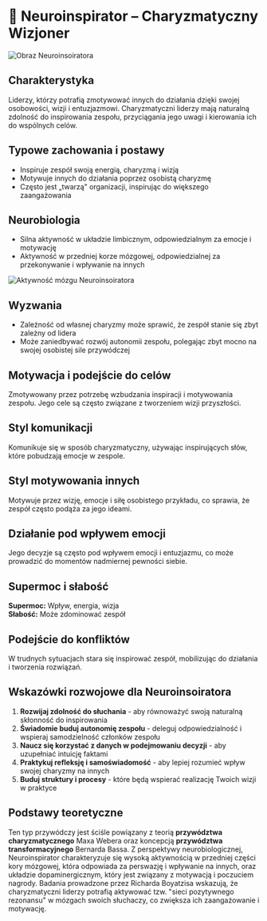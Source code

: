 # 🌟 Neuroinspirator – Charyzmatyczny Wizjoner

![Obraz Neuroinsoiratora](../../static/images/neuroleader_types/neuroinspirator.png)

## Charakterystyka
Liderzy, którzy potrafią zmotywować innych do działania dzięki swojej osobowości, wizji i entuzjazmowi. Charyzmatyczni liderzy mają naturalną zdolność do inspirowania zespołu, przyciągania jego uwagi i kierowania ich do wspólnych celów.

## Typowe zachowania i postawy
- Inspiruje zespół swoją energią, charyzmą i wizją
- Motywuje innych do działania poprzez osobistą charyzmę
- Często jest „twarzą" organizacji, inspirując do większego zaangażowania

## Neurobiologia
- Silna aktywność w układzie limbicznym, odpowiedzialnym za emocje i motywację
- Aktywność w przedniej korze mózgowej, odpowiedzialnej za przekonywanie i wpływanie na innych

![Aktywność mózgu Neuroinsoiratora](../../static/images/neuroleader_types/neuroinspirator_brain.png)

## Wyzwania
- Zależność od własnej charyzmy może sprawić, że zespół stanie się zbyt zależny od lidera
- Może zaniedbywać rozwój autonomii zespołu, polegając zbyt mocno na swojej osobistej sile przywódczej

## Motywacja i podejście do celów
Zmotywowany przez potrzebę wzbudzania inspiracji i motywowania zespołu. Jego cele są często związane z tworzeniem wizji przyszłości.

## Styl komunikacji
Komunikuje się w sposób charyzmatyczny, używając inspirujących słów, które pobudzają emocje w zespole.

## Styl motywowania innych
Motywuje przez wizję, emocje i siłę osobistego przykładu, co sprawia, że zespół często podąża za jego ideami.

## Działanie pod wpływem emocji
Jego decyzje są często pod wpływem emocji i entuzjazmu, co może prowadzić do momentów nadmiernej pewności siebie.

## Supermoc i słabość
**Supermoc:** Wpływ, energia, wizja  
**Słabość:** Może zdominować zespół

## Podejście do konfliktów
W trudnych sytuacjach stara się inspirować zespół, mobilizując do działania i tworzenia rozwiązań.

## Wskazówki rozwojowe dla Neuroinsoiratora
1. **Rozwijaj zdolność do słuchania** - aby równoważyć swoją naturalną skłonność do inspirowania
2. **Świadomie buduj autonomię zespołu** - deleguj odpowiedzialność i wspieraj samodzielność członków zespołu
3. **Naucz się korzystać z danych w podejmowaniu decyzji** - aby uzupełniać intuicję faktami
4. **Praktykuj refleksję i samoświadomość** - aby lepiej rozumieć wpływ swojej charyzmy na innych
5. **Buduj struktury i procesy** - które będą wspierać realizację Twoich wizji w praktyce

## Podstawy teoretyczne
Ten typ przywódczy jest ściśle powiązany z teorią **przywództwa charyzmatycznego** Maxa Webera oraz koncepcją **przywództwa transformacyjnego** Bernarda Bassa. Z perspektywy neurobiologicznej, Neuroinspirator charakteryzuje się wysoką aktywnością w przedniej części kory mózgowej, która odpowiada za perswazję i wpływanie na innych, oraz układzie dopaminergicznym, który jest związany z motywacją i poczuciem nagrody. Badania prowadzone przez Richarda Boyatzisa wskazują, że charyzmatyczni liderzy potrafią aktywować tzw. "sieci pozytywnego rezonansu" w mózgach swoich słuchaczy, co zwiększa ich zaangażowanie i motywację.
